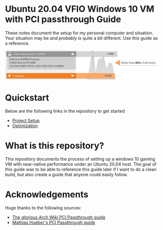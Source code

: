 # Ubuntu 20.04 VFIO Windows 10 VM with PCI passthrough Guide

These notes document the setup for my personal computer and situation. Your situation may be *and probably is* quite a bit different. Use this guide as a reference.


![3DMark Score](2020_10_1.PNG)


# Quickstart
Below are the following links in the repository to get started
* [Project Setup](SETUP.md)
* [Optimization](OPTIMIZATION.md)


# What is this repository?
This repository documents the process of setting up a windows 10 gaming VM with near-native performance under an Ubuntu 20.04 host. The goal of this guide was to be able to reference this guide later if I want to do a clean build, but also create a guide that anyone could easily follow.


# Acknowledgements
Huge thanks to the following sources:
* [The glorious Arch Wiki PCI Passthrough guide](https://wiki.archlinux.org/index.php/PCI_passthrough_via_OVMF)
* [Mathias Hueber's PCI Passthrough guide](https://mathiashueber.com/pci-passthrough-ubuntu-2004-virtual-machine/)
